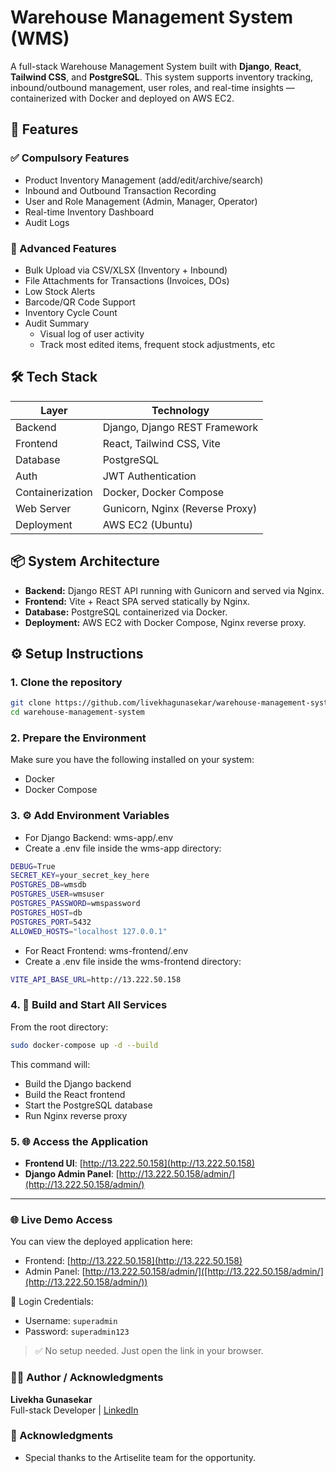 # Warehouse Management System (WMS)

A full-stack Warehouse Management System built with **Django**, **React**, **Tailwind CSS**, and **PostgreSQL**. This system supports inventory tracking, inbound/outbound management, user roles, and real-time insights — containerized with Docker and deployed on AWS EC2.

## 🚀 Features

### ✅ Compulsory Features
- Product Inventory Management (add/edit/archive/search)
- Inbound and Outbound Transaction Recording
- User and Role Management (Admin, Manager, Operator)
- Real-time Inventory Dashboard
- Audit Logs

### 🌟 Advanced Features
- Bulk Upload via CSV/XLSX (Inventory + Inbound)
- File Attachments for Transactions (Invoices, DOs)
- Low Stock Alerts
- Barcode/QR Code Support
- Inventory Cycle Count
- Audit Summary 
   - Visual log of user activity
   - Track most edited items, frequent stock adjustments, etc


## 🛠 Tech Stack

| Layer        | Technology                     |
|-------------|--------------------------------|
| Backend      | Django, Django REST Framework  |
| Frontend     | React, Tailwind CSS, Vite      |
| Database     | PostgreSQL                     |
| Auth         | JWT Authentication             |
| Containerization | Docker, Docker Compose     |
| Web Server   | Gunicorn, Nginx (Reverse Proxy)|
| Deployment   | AWS EC2 (Ubuntu)               |

## 📦 System Architecture

- **Backend:** Django REST API running with Gunicorn and served via Nginx.
- **Frontend:** Vite + React SPA served statically by Nginx.
- **Database:** PostgreSQL containerized via Docker.
- **Deployment:** AWS EC2 with Docker Compose, Nginx reverse proxy.

## ⚙️ Setup Instructions

### 1. Clone the repository
```bash
git clone https://github.com/livekhagunasekar/warehouse-management-system.git
cd warehouse-management-system
```

### 2. Prepare the Environment
Make sure you have the following installed on your system:
  - Docker
  - Docker Compose

### 3. ⚙️ Add Environment Variables
  - For Django Backend: wms-app/.env
  - Create a .env file inside the wms-app directory:
```bash
DEBUG=True
SECRET_KEY=your_secret_key_here
POSTGRES_DB=wmsdb
POSTGRES_USER=wmsuser
POSTGRES_PASSWORD=wmspassword
POSTGRES_HOST=db
POSTGRES_PORT=5432
ALLOWED_HOSTS="localhost 127.0.0.1"
```
  - For React Frontend: wms-frontend/.env
  - Create a .env file inside the wms-frontend directory:

```bash
VITE_API_BASE_URL=http://13.222.50.158
```

### 4. 🐳 Build and Start All Services
From the root directory:

```bash
sudo docker-compose up -d --build

```
This command will:
  - Build the Django backend
  - Build the React frontend
  - Start the PostgreSQL database
  - Run Nginx reverse proxy

### 5. 🌐 Access the Application
- **Frontend UI**: [http://13.222.50.158](http://13.222.50.158)
- **Django Admin Panel**: [http://13.222.50.158/admin/](http://13.222.50.158/admin/)
---------------------------------------------------------------------------------------------------------------------------

### 🌐 Live Demo Access
You can view the deployed application here:

- Frontend: [http://13.222.50.158](http://13.222.50.158)
- Admin Panel: [http://13.222.50.158/admin/]([http://13.222.50.158/admin/](http://13.222.50.158/admin/))

🛂 Login Credentials:
- Username: `superadmin`
- Password: `superadmin123`

> ✅ No setup needed. Just open the link in your browser.


### 🙋‍♀️ Author / Acknowledgments
**Livekha Gunasekar**  
Full-stack Developer | [LinkedIn](https://www.linkedin.com/in/livekha-gunasekar/)

### 🙏 Acknowledgments

- Special thanks to the Artiselite team for the opportunity. 





















